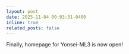 ```yaml
---
layout: post
date: 2025-11-04 00:03:31-0400
inline: true
related_posts: false
---
```


Finally, homepage for Yonsei-ML3 is now open! 
